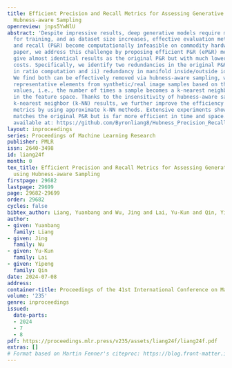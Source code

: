 ```yaml
---
title: Efficient Precision and Recall Metrics for Assessing Generative Models using
  Hubness-aware Sampling
openreview: jnps5YwNlU
abstract: 'Despite impressive results, deep generative models require massive datasets
  for training, and as dataset size increases, effective evaluation metrics like precision
  and recall (P&R) become computationally infeasible on commodity hardware. In this
  paper, we address this challenge by proposing efficient P&R (eP&R) metrics that
  give almost identical results as the original P&R but with much lower computational
  costs. Specifically, we identify two redundancies in the original P&R: i) redundancy
  in ratio computation and ii) redundancy in manifold inside/outside identification.
  We find both can be effectively removed via hubness-aware sampling, which extracts
  representative elements from synthetic/real image samples based on their hubness
  values, i.e., the number of times a sample becomes a k-nearest neighbor to others
  in the feature space. Thanks to the insensitivity of hubness-aware sampling to exact
  k-nearest neighbor (k-NN) results, we further improve the efficiency of our eP&R
  metrics by using approximate k-NN methods. Extensive experiments show that our eP&R
  matches the original P&R but is far more efficient in time and space. Our code is
  available at: https://github.com/Byronliang8/Hubness_Precision_Recall'
layout: inproceedings
series: Proceedings of Machine Learning Research
publisher: PMLR
issn: 2640-3498
id: liang24f
month: 0
tex_title: Efficient Precision and Recall Metrics for Assessing Generative Models
  using Hubness-aware Sampling
firstpage: 29682
lastpage: 29699
page: 29682-29699
order: 29682
cycles: false
bibtex_author: Liang, Yuanbang and Wu, Jing and Lai, Yu-Kun and Qin, Yipeng
author:
- given: Yuanbang
  family: Liang
- given: Jing
  family: Wu
- given: Yu-Kun
  family: Lai
- given: Yipeng
  family: Qin
date: 2024-07-08
address:
container-title: Proceedings of the 41st International Conference on Machine Learning
volume: '235'
genre: inproceedings
issued:
  date-parts:
  - 2024
  - 7
  - 8
pdf: https://proceedings.mlr.press/v235/assets/liang24f/liang24f.pdf
extras: []
# Format based on Martin Fenner's citeproc: https://blog.front-matter.io/posts/citeproc-yaml-for-bibliographies/
---
```

